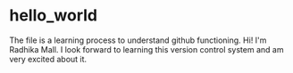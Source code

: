 # hello_world
The file is a learning process to understand github functioning.
Hi!
I'm Radhika Mall. I look forward to learning this version control system and am very excited about it. 
